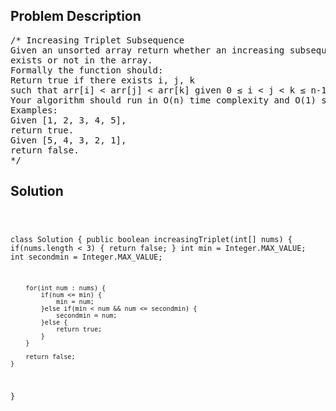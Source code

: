 <!--
<style>
  body { font-family: Arial, sans-serif; }
  .container { max-width: 100%; margin: 0 auto; padding: 10px; }
  .comment-block { max-width: 30%; background-color: #f9f9f9; padding: 10px; border-left: 5px solid #ccc; overflow-wrap: break-word; white-space: pre-wrap; }
  .code-block { background-color: #f4f4f4; padding: 10px; border: 1px solid #ddd; overflow-wrap: break-word; white-space: pre-wrap; }
</style>
-->

<div class='container'>
<h2>Problem Description</h2>
<div class='comment-block'>
<pre>
/* Increasing Triplet Subsequence
Given an unsorted array return whether an increasing subsequence of length 3
exists or not in the array.
Formally the function should:
Return true if there exists i, j, k
such that arr[i] < arr[j] < arr[k] given 0 ≤ i < j < k ≤ n-1 else return false.
Your algorithm should run in O(n) time complexity and O(1) space complexity.
Examples:
Given [1, 2, 3, 4, 5],
return true.
Given [5, 4, 3, 2, 1],
return false.
*/
</pre>
</div>

<h2>Solution</h2>
<div class='code-block'>
<pre><code class='language-java'>

class Solution {
    public boolean increasingTriplet(int[] nums) {
        if(nums.length < 3) {
            return false;
        }
        int min = Integer.MAX_VALUE;
        int secondmin = Integer.MAX_VALUE;
        
        for(int num : nums) {
            if(num <= min) {
                min = num;
            }else if(min < num && num <= secondmin) {
                secondmin = num;
            }else {
                return true;
            }
        }
        
        return false;
    }
}</code></pre>
</div>
</div>
